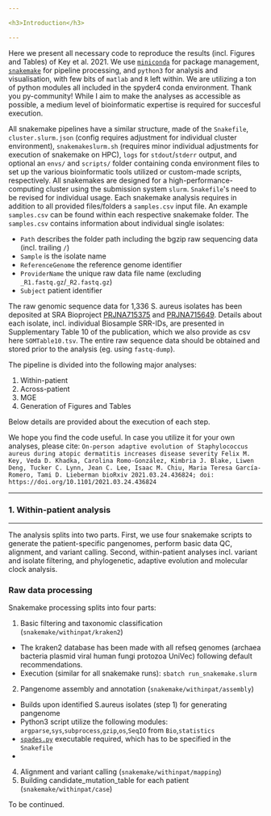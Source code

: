 ```yaml
---

<h3>Introduction</h3>  

---  
```


Here we present all necessary code to reproduce the results (incl. Figures and Tables) of Key et al. 2021. We use [`miniconda`](https://conda.io/en/latest/miniconda.html) for package management, [`snakemake`](https://snakemake.readthedocs.io/en/stable/) for pipeline processing, and `python3` for analysis and visualisation, with few bits of `matlab` and `R` left within. We are utilizing a ton of python modules all included in the spyder4 conda environment. Thank you py-community! While I aim to make the analyses as accessible as possible, a medium level of bioinformatic expertise is required for succesful execution.

All snakemake pipelines have a similar structure, made of the `Snakefile`, `cluster.slurm.json` (config requires adjustment for individual cluster environment), `snakemakeslurm.sh` (requires minor individual adjustments for execution of snakemake on HPC), `logs` for `stdout`/`stderr` output, and optional an `envs/` and `scripts/` folder containing conda environment files to set up the various bioinformatic tools utilized or custom-made scripts, respectively. All snakemakes are designed for a high-performance-computing cluster using the submission system `slurm`. `Snakefile`'s need to be revised for individual usage. Each snakemake analysis requires in addition to all provided files/folders a `samples.csv` input file. An example `samples.csv` can be found within each respective snakemake folder. The `samples.csv` contains information about individual single isolates: 
- `Path` describes the folder path including the bgzip raw sequencing data (incl. trailing `/`)
- `Sample` is the isolate name
- `ReferenceGenome` the reference genome identifier
- `ProviderName` the unique raw data file name (excluding `_R1.fastq.gz`/`_R2.fastq.gz`)
- `Subject` patient identifier

The raw genomic sequence data for 1,336 S. aureus isolates has been deposited at SRA Bioproject [PRJNA715375](https://www.ncbi.nlm.nih.gov/bioproject/PRJNA715375/) and [PRJNA715649](https://www.ncbi.nlm.nih.gov/bioproject/PRJNA715649/). Details about each isolate, incl. individual Biosample SRR-IDs, are presented in Supplementary Table 10 of the publication, which we also provide as csv here `SOMTable10.tsv`. The entire raw sequence data should be obtained and stored prior to the analysis (eg.  using `fastq-dump`).

The pipeline is divided into the following major analyses:
1. Within-patient
2. Across-patient
3. MGE
4. Generation of Figures and Tables

Below details are provided about the execution of each step.

We hope you find the code useful. In case you utilize it for your own analyses, please cite: ` On-person adaptive evolution of Staphylococcus aureus during atopic dermatitis increases disease severity
Felix M. Key, Veda D. Khadka, Carolina Romo-González, Kimbria J. Blake, Liwen Deng, Tucker C. Lynn, Jean C. Lee, Isaac M. Chiu, Maria Teresa García-Romero, Tami D. Lieberman
bioRxiv 2021.03.24.436824; doi: https://doi.org/10.1101/2021.03.24.436824 `

---

<h3>1. Within-patient analysis</h3>  

---

The analysis splits into two parts. First, we use four snakemake scripts to generate the patient-specific pangenomes, perform basic data QC, alignment, and variant calling. Second, within-patient analyses incl. variant and isolate filtering, and phylogenetic, adaptive evolution and molecular clock analysis.

<h3>Raw data processing</h3>  

Snakemake processing splits into four parts:
1. Basic filtering and taxonomic classification (`snakemake/withinpat/kraken2`) 
 - The kraken2 database has been made with all refseq genomes (archaea bacteria plasmid viral human fungi protozoa UniVec) following default recommendations.
 - Execution (similar for all snakemake runs):
`sbatch run_snakemake.slurm`
2. Pangenome assembly and annotation (`snakemake/withinpat/assembly`)
 - Builds upon identified S.aureus isolates (step 1) for generating pangenome
 - Python3 script utilize the following modules: `argparse`,`sys`,`subprocess`,`gzip`,`os`,`SeqIO` from `Bio`,`statistics`
 - [`spades.py`](https://github.com/ablab/spades) executable required, which has to be specified in the `Snakefile`
 - 
4. Alignment and variant calling (`snakemake/withinpat/mapping`)
5. Building candidate_mutation_table for each patient (`snakemake/withinpat/case`)





To be continued.



